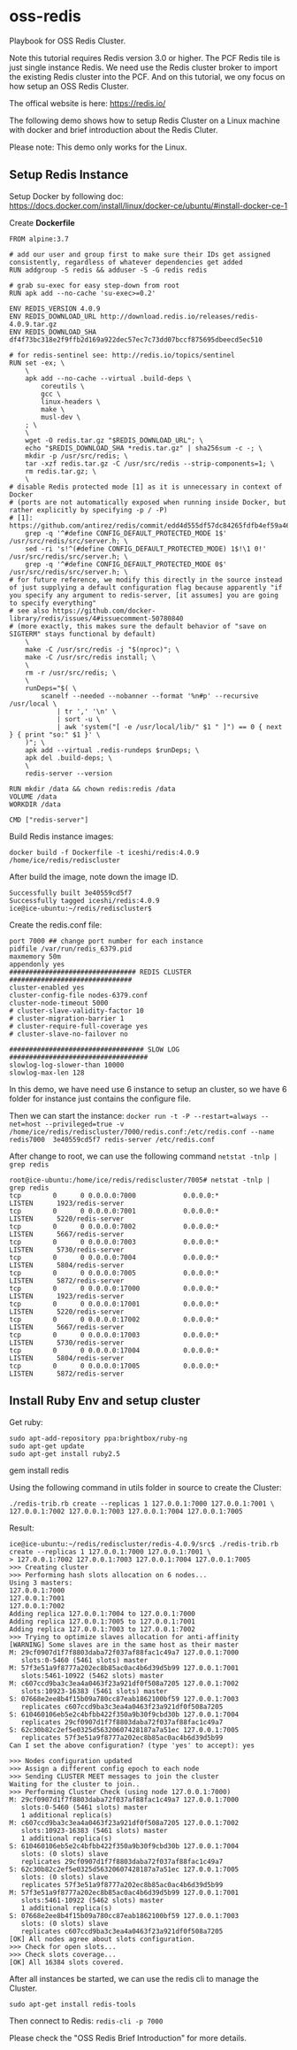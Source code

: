 # oss-redis
Playbook for OSS Redis Cluster.


Note this tutorial requires Redis version 3.0 or higher.
The PCF Redis tile is just single instance Redis. We need use the Redis cluster broker to import the existing Redis cluster into the PCF. And on this tutorial, we ony focus on how setup an OSS Redis Cluster.

The offical website is here: https://redis.io/

The following demo shows how to setup Redis Cluster on a Linux machine with docker and brief introduction about the Redis Cluter.

Please note: This demo only works for the Linux.

## Setup Redis Instance

Setup Docker by following doc:
https://docs.docker.com/install/linux/docker-ce/ubuntu/#install-docker-ce-1

Create **Dockerfile**

```
FROM alpine:3.7
 
# add our user and group first to make sure their IDs get assigned consistently, regardless of whatever dependencies get added
RUN addgroup -S redis && adduser -S -G redis redis
 
# grab su-exec for easy step-down from root
RUN apk add --no-cache 'su-exec>=0.2'
 
ENV REDIS_VERSION 4.0.9
ENV REDIS_DOWNLOAD_URL http://download.redis.io/releases/redis-4.0.9.tar.gz
ENV REDIS_DOWNLOAD_SHA df4f73bc318e2f9ffb2d169a922dec57ec7c73dd07bccf875695dbeecd5ec510
 
# for redis-sentinel see: http://redis.io/topics/sentinel
RUN set -ex; \
	\
	apk add --no-cache --virtual .build-deps \
		coreutils \
		gcc \
		linux-headers \
		make \
		musl-dev \
	; \
	\
	wget -O redis.tar.gz "$REDIS_DOWNLOAD_URL"; \
	echo "$REDIS_DOWNLOAD_SHA *redis.tar.gz" | sha256sum -c -; \
	mkdir -p /usr/src/redis; \
	tar -xzf redis.tar.gz -C /usr/src/redis --strip-components=1; \
	rm redis.tar.gz; \
	\
# disable Redis protected mode [1] as it is unnecessary in context of Docker
# (ports are not automatically exposed when running inside Docker, but rather explicitly by specifying -p / -P)
# [1]: https://github.com/antirez/redis/commit/edd4d555df57dc84265fdfb4ef59a4678832f6da
	grep -q '^#define CONFIG_DEFAULT_PROTECTED_MODE 1$' /usr/src/redis/src/server.h; \
	sed -ri 's!^(#define CONFIG_DEFAULT_PROTECTED_MODE) 1$!\1 0!' /usr/src/redis/src/server.h; \
	grep -q '^#define CONFIG_DEFAULT_PROTECTED_MODE 0$' /usr/src/redis/src/server.h; \
# for future reference, we modify this directly in the source instead of just supplying a default configuration flag because apparently "if you specify any argument to redis-server, [it assumes] you are going to specify everything"
# see also https://github.com/docker-library/redis/issues/4#issuecomment-50780840
# (more exactly, this makes sure the default behavior of "save on SIGTERM" stays functional by default)
	\
	make -C /usr/src/redis -j "$(nproc)"; \
	make -C /usr/src/redis install; \
	\
	rm -r /usr/src/redis; \
	\
	runDeps="$( \
		scanelf --needed --nobanner --format '%n#p' --recursive /usr/local \
			| tr ',' '\n' \
			| sort -u \
			| awk 'system("[ -e /usr/local/lib/" $1 " ]") == 0 { next } { print "so:" $1 }' \
	)"; \
	apk add --virtual .redis-rundeps $runDeps; \
	apk del .build-deps; \
	\
	redis-server --version
 
RUN mkdir /data && chown redis:redis /data
VOLUME /data
WORKDIR /data
 
CMD ["redis-server"]

```

Build Redis instance images:

```docker build -f Dockerfile -t iceshi/redis:4.0.9 /home/ice/redis/rediscluster```

After build the image, note down the image ID.
```
Successfully built 3e40559cd5f7
Successfully tagged iceshi/redis:4.0.9
ice@ice-ubuntu:~/redis/rediscluster$ 
```

Create the redis.conf file:
```
port 7000 ## change port number for each instance
pidfile /var/run/redis_6379.pid
maxmemory 50m
appendonly yes
################################ REDIS CLUSTER  ###############################
cluster-enabled yes
cluster-config-file nodes-6379.conf
cluster-node-timeout 5000
# cluster-slave-validity-factor 10
# cluster-migration-barrier 1
# cluster-require-full-coverage yes
# cluster-slave-no-failover no
 
################################## SLOW LOG ###################################
slowlog-log-slower-than 10000
slowlog-max-len 128
```

In this demo, we have need use 6 instance to setup an cluster, so we have 6 folder for instance just contains the configure file.

Then we can start the instance:
```docker run -t -P --restart=always --net=host --privileged=true -v /home/ice/redis/rediscluster/7000/redis.conf:/etc/redis.conf --name redis7000  3e40559cd5f7 redis-server /etc/redis.conf```

After change to root, we can use the following command 
`netstat -tnlp | grep redis`

```
root@ice-ubuntu:/home/ice/redis/rediscluster/7005# netstat -tnlp | grep redis
tcp        0      0 0.0.0.0:7000            0.0.0.0:*               LISTEN      1923/redis-server
tcp        0      0 0.0.0.0:7001            0.0.0.0:*               LISTEN      5220/redis-server
tcp        0      0 0.0.0.0:7002            0.0.0.0:*               LISTEN      5667/redis-server
tcp        0      0 0.0.0.0:7003            0.0.0.0:*               LISTEN      5730/redis-server
tcp        0      0 0.0.0.0:7004            0.0.0.0:*               LISTEN      5804/redis-server
tcp        0      0 0.0.0.0:7005            0.0.0.0:*               LISTEN      5872/redis-server
tcp        0      0 0.0.0.0:17000           0.0.0.0:*               LISTEN      1923/redis-server
tcp        0      0 0.0.0.0:17001           0.0.0.0:*               LISTEN      5220/redis-server
tcp        0      0 0.0.0.0:17002           0.0.0.0:*               LISTEN      5667/redis-server
tcp        0      0 0.0.0.0:17003           0.0.0.0:*               LISTEN      5730/redis-server
tcp        0      0 0.0.0.0:17004           0.0.0.0:*               LISTEN      5804/redis-server
tcp        0      0 0.0.0.0:17005           0.0.0.0:*               LISTEN      5872/redis-server
```

## Install Ruby Env and setup cluster

Get ruby:
```
sudo apt-add-repository ppa:brightbox/ruby-ng
sudo apt-get update
sudo apt-get install ruby2.5

```


gem install redis


Using the following command in utils folder in source to create the Cluster:
```
./redis-trib.rb create --replicas 1 127.0.0.1:7000 127.0.0.1:7001 \
127.0.0.1:7002 127.0.0.1:7003 127.0.0.1:7004 127.0.0.1:7005
```

Result:
```
ice@ice-ubuntu:~/redis/rediscluster/redis-4.0.9/src$ ./redis-trib.rb create --replicas 1 127.0.0.1:7000 127.0.0.1:7001 \
> 127.0.0.1:7002 127.0.0.1:7003 127.0.0.1:7004 127.0.0.1:7005
>>> Creating cluster
>>> Performing hash slots allocation on 6 nodes...
Using 3 masters:
127.0.0.1:7000
127.0.0.1:7001
127.0.0.1:7002
Adding replica 127.0.0.1:7004 to 127.0.0.1:7000
Adding replica 127.0.0.1:7005 to 127.0.0.1:7001
Adding replica 127.0.0.1:7003 to 127.0.0.1:7002
>>> Trying to optimize slaves allocation for anti-affinity
[WARNING] Some slaves are in the same host as their master
M: 29cf0907d1f7f8803daba72f037af88fac1c49a7 127.0.0.1:7000
   slots:0-5460 (5461 slots) master
M: 57f3e51a9f8777a202ec8b85ac0ac4b6d39d5b99 127.0.0.1:7001
   slots:5461-10922 (5462 slots) master
M: c607ccd9ba3c3ea4a0463f23a921df0f508a7205 127.0.0.1:7002
   slots:10923-16383 (5461 slots) master
S: 07668e2ee8b4f15b09a780cc87eab1862100bf59 127.0.0.1:7003
   replicates c607ccd9ba3c3ea4a0463f23a921df0f508a7205
S: 610460106eb5e2c4bfbb422f350a9b30f9cbd30b 127.0.0.1:7004
   replicates 29cf0907d1f7f8803daba72f037af88fac1c49a7
S: 62c30b82c2ef5e0325d56320607428187a7a51ec 127.0.0.1:7005
   replicates 57f3e51a9f8777a202ec8b85ac0ac4b6d39d5b99
Can I set the above configuration? (type 'yes' to accept): yes

>>> Nodes configuration updated
>>> Assign a different config epoch to each node
>>> Sending CLUSTER MEET messages to join the cluster
Waiting for the cluster to join..
>>> Performing Cluster Check (using node 127.0.0.1:7000)
M: 29cf0907d1f7f8803daba72f037af88fac1c49a7 127.0.0.1:7000
   slots:0-5460 (5461 slots) master
   1 additional replica(s)
M: c607ccd9ba3c3ea4a0463f23a921df0f508a7205 127.0.0.1:7002
   slots:10923-16383 (5461 slots) master
   1 additional replica(s)
S: 610460106eb5e2c4bfbb422f350a9b30f9cbd30b 127.0.0.1:7004
   slots: (0 slots) slave
   replicates 29cf0907d1f7f8803daba72f037af88fac1c49a7
S: 62c30b82c2ef5e0325d56320607428187a7a51ec 127.0.0.1:7005
   slots: (0 slots) slave
   replicates 57f3e51a9f8777a202ec8b85ac0ac4b6d39d5b99
M: 57f3e51a9f8777a202ec8b85ac0ac4b6d39d5b99 127.0.0.1:7001
   slots:5461-10922 (5462 slots) master
   1 additional replica(s)
S: 07668e2ee8b4f15b09a780cc87eab1862100bf59 127.0.0.1:7003
   slots: (0 slots) slave
   replicates c607ccd9ba3c3ea4a0463f23a921df0f508a7205
[OK] All nodes agree about slots configuration.
>>> Check for open slots...
>>> Check slots coverage...
[OK] All 16384 slots covered.
```




After all instances be started, we can use the redis cli to manage the Cluster.



```sudo apt-get install redis-tools```

Then connect to Redis:
```redis-cli -p 7000```



Please check the "OSS Redis Brief Introduction" for more details.


